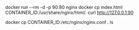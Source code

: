 docker run --rm -d -p 90:80 nginx
docker cp index.html CONTAINER_ID:/usr/share/nginx/html/.
curl http://127.0.0.1:90

docker cp CONTAINER_ID:/etc/nginx/nginx.conf .
ls
